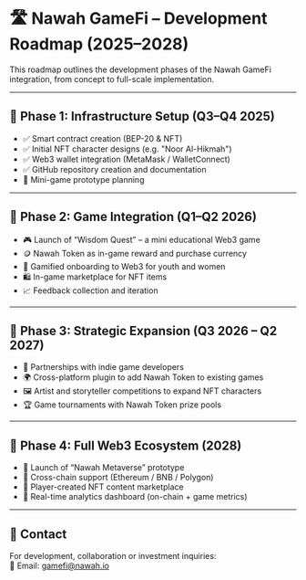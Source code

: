 
# 🛣 Nawah GameFi – Development Roadmap (2025–2028)

This roadmap outlines the development phases of the Nawah GameFi integration, from concept to full-scale implementation.

---

## 📍 Phase 1: Infrastructure Setup (Q3–Q4 2025)

- ✅ Smart contract creation (BEP-20 & NFT)
- ✅ Initial NFT character designs (e.g. "Noor Al-Hikmah")
- ✅ Web3 wallet integration (MetaMask / WalletConnect)
- ✅ GitHub repository creation and documentation
- 🔄 Mini-game prototype planning

---

## 📍 Phase 2: Game Integration (Q1–Q2 2026)

- 🎮 Launch of “Wisdom Quest” – a mini educational Web3 game
- 🪙 Nawah Token as in-game reward and purchase currency
- 🧠 Gamified onboarding to Web3 for youth and women
- 🛍 In-game marketplace for NFT items
- 📈 Feedback collection and iteration

---

## 📍 Phase 3: Strategic Expansion (Q3 2026 – Q2 2027)

- 🤝 Partnerships with indie game developers
- 🌍 Cross-platform plugin to add Nawah Token to existing games
- 🖼 Artist and storyteller competitions to expand NFT characters
- 🏆 Game tournaments with Nawah Token prize pools

---

## 📍 Phase 4: Full Web3 Ecosystem (2028)

- 🧱 Launch of “Nawah Metaverse” prototype
- 🔄 Cross-chain support (Ethereum / BNB / Polygon)
- 🎨 Player-created NFT content marketplace
- 🔬 Real-time analytics dashboard (on-chain + game metrics)

---

## 📧 Contact

For development, collaboration or investment inquiries:  
📮 Email: gamefi@nawah.io

